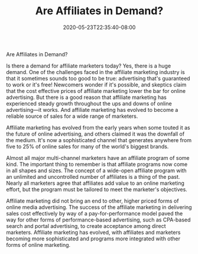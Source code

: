﻿---
title: "Are Affiliates in Demand?"
date: 2020-05-23T22:35:40-08:00
description: "Affiliate Success Tips for Web Success"
featured_image: "/images/Affiliate Success.jpg"
tags: ["Affiliate Success"]
---

Are Affiliates in Demand?

Is there a demand for affiliate marketers today? Yes, there is a huge demand. One of the challenges faced in the affiliate marketing industry is that it sometimes sounds too good to be true: advertising that's guaranteed to work or it's free! Newcomers wonder if it's possible, and skeptics claim that the cost effective prices of affiliate marketing lower the bar for online advertising. But there is a good reason that affiliate marketing has experienced steady growth throughout the ups and downs of online advertising—it works. And affiliate marketing has evolved to become a reliable source of sales for a wide range of marketers.

Affiliate marketing has evolved from the early years when some touted it as the future of online advertising, and others claimed it was the downfall of the medium. It's now a sophisticated channel that generates anywhere from five to 25% of online sales for many of the world's biggest brands.

Almost all major multi-channel marketers have an affiliate program of some kind. The important thing to remember is that affiliate programs now come in all shapes and sizes. The concept of a wide-open affiliate program with an unlimited and uncontrolled number of affiliates is a thing of the past. Nearly all marketers agree that affiliates add value to an online marketing effort, but the program must be tailored to meet the marketer's objectives.

Affiliate marketing did not bring an end to other, higher priced forms of online media advertising.  The success of the affiliate marketing in delivering sales cost effectively by way of a pay-for-performance model paved the way for other forms of performance-based advertising, such as CPA-based search and portal advertising, to create acceptance among direct marketers. Affiliate marketing has evolved, with affiliates and marketers becoming more sophisticated and programs more integrated with other forms of online marketing.


